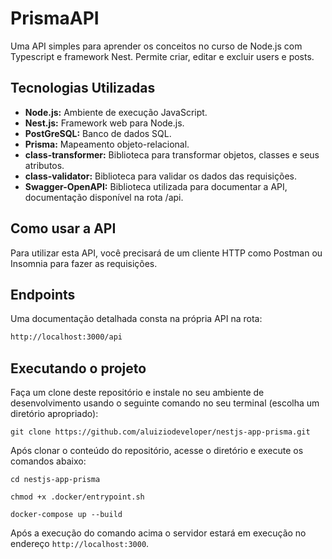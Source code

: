 # PrismaAPI

Uma API simples para aprender os conceitos no curso de Node.js com Typescript e framework Nest. Permite criar, editar e excluir users e posts.

## Tecnologias Utilizadas

- **Node.js:** Ambiente de execução JavaScript.
- **Nest.js:** Framework web para Node.js.
- **PostGreSQL:** Banco de dados SQL.
- **Prisma:** Mapeamento objeto-relacional.
- **class-transformer:** Biblioteca para transformar objetos, classes e seus atributos.
- **class-validator:** Biblioteca para validar os dados das requisições.
- **Swagger-OpenAPI:** Biblioteca utilizada para documentar a API, documentação disponível na rota /api.

## Como usar a API

Para utilizar esta API, você precisará de um cliente HTTP como Postman ou Insomnia para fazer as requisições.

## Endpoints

Uma documentação detalhada consta na própria API na rota:

```sh
http://localhost:3000/api
```

## Executando o projeto

Faça um clone deste repositório e instale no seu ambiente de desenvolvimento usando o seguinte comando no seu terminal (escolha um diretório apropriado):

```shell
git clone https://github.com/aluiziodeveloper/nestjs-app-prisma.git
```

Após clonar o conteúdo do repositório, acesse o diretório e execute os comandos abaixo:

```shell
cd nestjs-app-prisma

chmod +x .docker/entrypoint.sh

docker-compose up --build
```

Após a execução do comando acima o servidor estará em execução no endereço `http://localhost:3000`.
